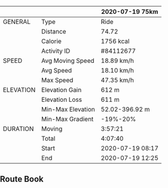 <head>
	<title>leaflet-elevation.js</title>
	<meta http-equiv="Content-Type" content="text/html; charset=UTF-8">
	<meta name="viewport" content="initial-scale=1.0, user-scalable=no" />
	<style>
		html,
		body,
		.leaflet-map,
		.elevation-div {
			height: 100%;
			width: 100%;
			padding: 0px;
			margin: 0px;
		}

		.leaflet-map {
			height: 55%;
			max-height: 100vh;
			min-height: 600px;
		}

		.elevation-div {
			height: 25%;
			font: 12px/1.5 "Helvetica Neue", Arial, Helvetica, sans-serif;
		}
	</style>

	<!-- leaflet-ui -->
	<script src="https://unpkg.com/leaflet@1.3.2/dist/leaflet.js"></script>
	<script src="https://unpkg.com/leaflet-ui@0.2.5/dist/leaflet-ui.js"></script>

	<!-- leaflet-elevation -->
	<link rel="stylesheet" href="https://unpkg.com/@raruto/leaflet-elevation@1.3.0/dist/leaflet-elevation.min.css" />
	<script src="https://unpkg.com/@raruto/leaflet-elevation@1.3.0/dist/leaflet-elevation.min.js"></script>

</head>

# JiuDu River at 2020-07-19

## Summary
Comfortable circumstance, modest distance, but the road is not very bike-friendly.
Brought my A72 but didn't use it.

Circumstance is comfortable because:
- Weather is cloudy
- Temperature is Suitable 

One way distance is about 22 km. Mid of route right at Yong Ning accient town, a proper place for launch.

The road is not bike-friendly, like:
- There is no specific lane for bycycle
- Some small path named `Bike road`, but too rough to ride on it.

## Personal Data

<style></style>
|           |                   | 2020-07-19 75km  |
|-----------|-------------------|------------------|
| GENERAL   | Type              | Ride             |
|           | Distance          | 74.72            |
|           | Calorie           | 1756 kcal        |
|           | Activity ID       | #84112677        |
| SPEED     | Avg Moving Speed  | 18.89 km/h       |
|           | Avg Speed         | 18.10 km/h       |
|           | Max Speed         | 47.35 km/h       |
| ELEVATION | Elevation Gain    | 612 m            |
|           | Elevation Loss    | 611 m            |
|           | Min-Max Elevation | 52.02-396.92 m   |
|           | Min-Max Gradient  | -19%-20%         |
| DURATION  | Moving            | 3:57:21          |
|           | Total             | 4:07:40          |
|           | Start             | 2020-07-19 08:17 |
|           | End               | 2020-07-19 12:25 |


## Route Book
<div id="map" class="leaflet-map"></div>
<script>
	var opts = {
		map: {
			center: [41.4583, 12.7059],
			zoom: 5,
			fullscreenControl: false,
			resizerControl: true,
		},
		elevationControl: {
			url: "JiuDuRiver_75km_20200719.gpx",
			options: {
				theme: "lightblue-theme",
				collapsed: false,
				detached: true,
				summary: "multiline",
			},
		},
		layersControl: {
			options: {
				collapsed: false,
			},
		},
	};

	var map = new L.Map('map', opts.map);

	var controlElevation = L.control.elevation(opts.elevationControl.options);
	var controlLayer = L.control.layers(null, null, opts.layersControl.options);

	controlElevation.addTo(map);
	controlElevation.load(opts.elevationControl.url);

	map.on('eledata_loaded', function(e) {
		if (!controlLayer._map) controlLayer.addTo(map);
		controlLayer.addOverlay(e.layer, e.name);
	});
</script>
